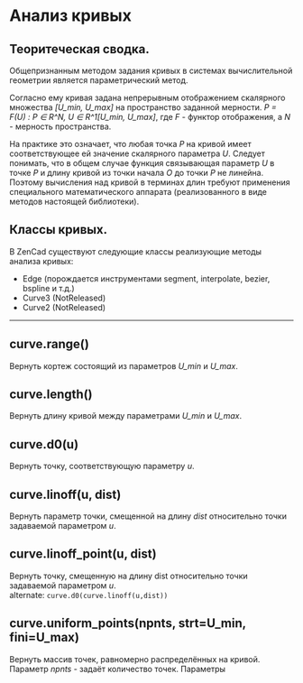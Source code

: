 # Анализ кривых

## Теоритеческая сводка.
Общепризнанным методом задания кривых в системах вычислительной геометрии является параметрический метод.

Согласно ему кривая задана непрерывным отображением скалярного множества _[U\_min, U\_max]_ на пространство заданной мерности.
_P = F(U) : P ∈ R^N, U ∈ R^1[U\_min, U\_max]_, где _F_ - функтор отображения, а _N_ - мерность пространства.

На практике это означает, что любая точка _P_ на кривой имеет соответствующее ей значение скалярного параметра _U_. Следует понимать, что в общем случае функция связывающая параметр _U_ в точке _P_ и длину кривой из точки начала _O_ до точки _P_ не линейна. Поэтому вычисления над кривой в терминах длин требуют применения специального математического аппарата (реализованного в виде методов настоящей библиотеки).

## Классы кривых.
В ZenCad существуют следующие классы реализующие методы анализа кривых:

* Edge (порождается инструментами segment, interpolate, bezier, bspline и т.д.)
* Curve3 (NotReleased)
* Curve2 (NotReleased)

------------------------------------------------------------------
## curve.range()
Вернуть кортеж состоящий из параметров _U\_min_ и _U\_max_.

## curve.length()
Вернуть длину кривой между параметрами _U\_min_ и _U\_max_.

## curve.d0(u)
Вернуть точку, соответствующую параметру _u_.

## curve.linoff(u, dist)
Вернуть параметр точки, смещенной на длину _dist_ относительно точки задаваемой параметром _u_.

## curve.linoff_point(u, dist)
Вернуть точку, смещенную на длину dist относительно точки задаваемой параметром _u_.  
alternate: `curve.d0(curve.linoff(u,dist))`

## curve.uniform_points(npnts, strt=U\_min, fini=U\_max)
Вернуть массив точек, равномерно распределённых на кривой. Параметр _npnts_ - задаёт количество точек.
Параметры 

